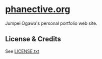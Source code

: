 [phanective.org](https://phanective.org)
=======================================

Jumpei Ogawa's personal portfolio web site.

## License & Credits

See [LICENSE.txt](./LICENSE.txt)
